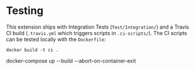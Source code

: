 # Testing
This extension ships with Integration Tests (`Test/Integration/`) and a Travis CI build (`.travis.yml` which triggers scripts in `.ci-scripts/`). The CI scripts can be tested locally with the `Dockerfile`:

    docker build -t ci .

docker-compose up --build --abort-on-container-exit

